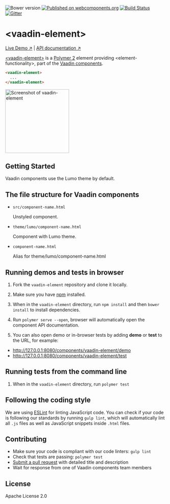 ![Bower version](https://img.shields.io/bower/v/vaadin-element.svg)
[![Published on webcomponents.org](https://img.shields.io/badge/webcomponents.org-published-blue.svg)](https://www.webcomponents.org/element/vaadin/vaadin-element)
[![Build Status](https://travis-ci.org/vaadin/vaadin-element.svg?branch=master)](https://travis-ci.org/vaadin/vaadin-element)
[![Gitter](https://badges.gitter.im/Join%20Chat.svg)](https://gitter.im/vaadin/vaadin-core-elements?utm_source=badge&utm_medium=badge&utm_campaign=pr-badge)

# &lt;vaadin-element&gt;

[Live Demo ↗](https://vaadin.com/components/vaadin-element/html-examples)
|
[API documentation ↗](https://vaadin.com/components/vaadin-element/html-api)


[&lt;vaadin-element&gt;](https://vaadin.com/components/vaadin-element) is a [Polymer 2](http://polymer-project.org) element providing &lt;element-functionality&gt;, part of the [Vaadin components](https://vaadin.com/components).

<!--
```
<custom-element-demo>
  <template>
    <script src="../webcomponentsjs/webcomponents-lite.js"></script>
    <link rel="import" href="vaadin-element.html">
    <next-code-block></next-code-block>
  </template>
</custom-element-demo>
```
-->
```html
<vaadin-element>
  ...
</vaadin-element>
```

[<img src="https://raw.githubusercontent.com/vaadin/vaadin-element/master/screenshot.png" width="200" alt="Screenshot of vaadin-element">](https://vaadin.com/components/vaadin-element)


## Getting Started

Vaadin components use the Lumo theme by default.

## The file structure for Vaadin components

- `src/component-name.html`

  Unstyled component.

- `theme/lumo/component-name.html`

  Component with Lumo theme.

- `component-name.html`

  Alias for theme/lumo/component-name.html


## Running demos and tests in browser

1. Fork the `vaadin-element` repository and clone it locally.

1. Make sure you have [npm](https://www.npmjs.com/) installed.

1. When in the `vaadin-element` directory, run `npm install` and then `bower install` to install dependencies.

1. Run `polymer serve --open`, browser will automatically open the component API documentation.

1. You can also open demo or in-browser tests by adding **demo** or **test** to the URL, for example:

  - http://127.0.0.1:8080/components/vaadin-element/demo
  - http://127.0.0.1:8080/components/vaadin-element/test


## Running tests from the command line

1. When in the `vaadin-element` directory, run `polymer test`


## Following the coding style

We are using [ESLint](http://eslint.org/) for linting JavaScript code. You can check if your code is following our standards by running `gulp lint`, which will automatically lint all `.js` files as well as JavaScript snippets inside `.html` files.


## Contributing

  - Make sure your code is compliant with our code linters: `gulp lint`
  - Check that tests are passing: `polymer test`
  - [Submit a pull request](https://www.digitalocean.com/community/tutorials/how-to-create-a-pull-request-on-github) with detailed title and description
  - Wait for response from one of Vaadin components team members


## License

Apache License 2.0
